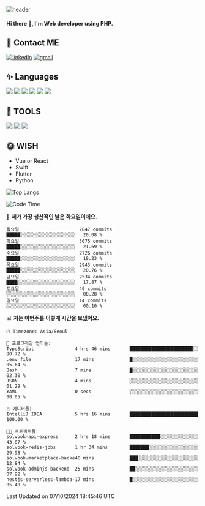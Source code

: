 ![header](https://capsule-render.vercel.app/api?type=waving&color=auto&height=300&section=header&text=Elin&fontSize=90&animation=twinkling)

#### Hi there 👋, I'm <b>Web developer</b> using PHP. ####

<!--
- 🔭 I’m currently working on Uniwill
- 🌱 I’m currently learning Vue or React or Python.
-->

<!---#### I am PHP developer --->

## 💌 Contact ME ###
[<img src='https://img.shields.io/badge/-EunjiKo-%230A66C2?style=flat-square&logo=LinkedIn&logoColor=white' alt='linkedin'>](https://www.linkedin.com/in/https://www.linkedin.com/in/eunji-ko-00a907164//)  [<img src='https://img.shields.io/badge/-einee214%40gmail.com-%23EA4335?style=flat-square&logo=Gmail&logoColor=white' alt='gmail'>](einee214@gmail.com)  


## ✨ Languages
<img src='https://img.shields.io/badge/-PHP-%23777BB4?style=for-the-badge&logo=PHP&logoColor=white'> <img src='https://img.shields.io/badge/-Laravel-%23FF2D20?style=for-the-badge&logo=Laravel&logoColor=white'> <img src='https://img.shields.io/badge/Jquery-%230769AD?style=for-the-badge&logo=Jquery&logoColor=white'> <img src='https://img.shields.io/badge/CSS3-%231572B6?style=for-the-badge&logo=CSS3&logoColor=white'> <img src='https://img.shields.io/badge/Bootstrap-%237952B3?style=for-the-badge&logo=Bootstrap&logoColor=white' > <img src='https://img.shields.io/badge/MySQL-%234479A1?style=for-the-badge&logo=MySQL&logoColor=white' >

## 🌷 TOOLS
<img src='https://img.shields.io/badge/PHPSTORM-%23000000?style=for-the-badge&logo=PhpStorm&logoColor=white' > <img src='https://img.shields.io/badge/GitLab-%23FCA121?style=for-the-badge&logo=GitLab&logoColor=white' > <img src='https://img.shields.io/badge/GitHub-%23181717?style=for-the-badge&logo=GitHub&logoColor=white'>


## 🌞 WISH
- Vue or React
- Swift
- Flutter
- Python


[![Top Langs](https://github-readme-stats.vercel.app/api/top-langs/?username=ein214&layout=compact)](https://github.com/anuraghazra/github-readme-stats)

<!--START_SECTION:waka-->
![Code Time](http://img.shields.io/badge/Code%20Time-3%2C805%20hrs%2056%20mins-blue)

📅 **제가 가장 생산적인 날은 화요일이에요.** 

```text
월요일                      2847 commits        █████░░░░░░░░░░░░░░░░░░░░   20.08 % 
화요일                      3075 commits        █████░░░░░░░░░░░░░░░░░░░░   21.69 % 
수요일                      2726 commits        █████░░░░░░░░░░░░░░░░░░░░   19.23 % 
목요일                      2943 commits        █████░░░░░░░░░░░░░░░░░░░░   20.76 % 
금요일                      2534 commits        ████░░░░░░░░░░░░░░░░░░░░░   17.87 % 
토요일                      40 commits          ░░░░░░░░░░░░░░░░░░░░░░░░░   00.28 % 
일요일                      14 commits          ░░░░░░░░░░░░░░░░░░░░░░░░░   00.10 % 
```


📊 **저는 이번주를 이렇게 시간을 보냈어요.** 

```text
🕑︎ Timezone: Asia/Seoul

💬 프로그래밍 언어들: 
TypeScript               4 hrs 46 mins       ███████████████████████░░   90.72 % 
.env file                17 mins             █░░░░░░░░░░░░░░░░░░░░░░░░   05.64 % 
Bash                     7 mins              █░░░░░░░░░░░░░░░░░░░░░░░░   02.30 % 
JSON                     4 mins              ░░░░░░░░░░░░░░░░░░░░░░░░░   01.29 % 
YAML                     0 secs              ░░░░░░░░░░░░░░░░░░░░░░░░░   00.05 % 

🔥 에디터들: 
IntelliJ IDEA            5 hrs 16 mins       █████████████████████████   100.00 % 

🐱‍💻 프로젝트들: 
solvook-api-express      2 hrs 18 mins       ███████████░░░░░░░░░░░░░░   43.87 % 
solvook-redis-jobs       1 hr 34 mins        ███████░░░░░░░░░░░░░░░░░░   29.98 % 
solvook-marketplace-backe40 mins             ███░░░░░░░░░░░░░░░░░░░░░░   12.84 % 
solvook-adminjs-backend  25 mins             ██░░░░░░░░░░░░░░░░░░░░░░░   07.92 % 
nestjs-serverless-lambda-17 mins             █░░░░░░░░░░░░░░░░░░░░░░░░   05.40 % 
```


 Last Updated on 07/10/2024 18:45:46 UTC
<!--END_SECTION:waka-->

<!---![GitHub stats](https://github-readme-stats.vercel.app/api?username=ein214&show_icons=true&theme=dracula)  --->



